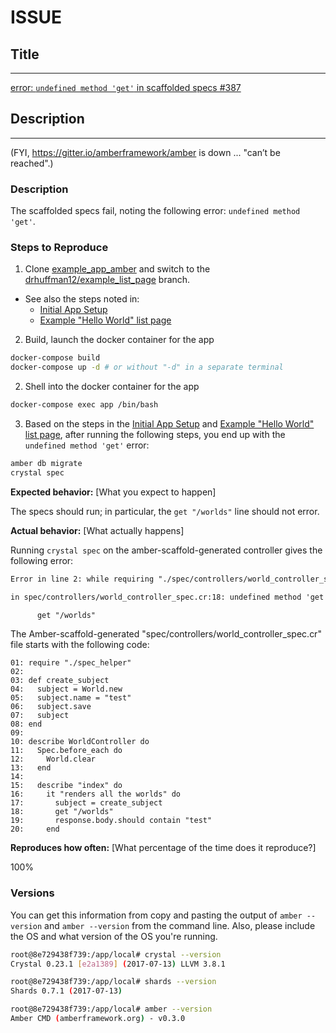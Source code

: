 <!--
Have you read Amber's Code of Conduct? By filing an Issue, you are expected to comply with it, including treating everyone with respect: https://github.com/amberframework/amber/blob/master/.github/CODE_OF_CONDUCT.md
Do you want to ask a question? Are you looking for support? The Amber message board is the best place for getting support: https://gitter.io/amberframework/amber
-->

# ISSUE

## Title
----
[error: `undefined method 'get'` in scaffolded specs #387](https://github.com/amberframework/amber/issues/387)

## Description
----

(FYI, https://gitter.io/amberframework/amber is down ... "can’t be reached".)

### Description

The scaffolded specs fail, noting the following error: `undefined method 'get'`.

### Steps to Reproduce

1. Clone [example_app_amber](https://github.com/drhuffman12/example_app_amber) and switch to the [drhuffman12/example_list_page](https://github.com/drhuffman12/example_app_amber/tree/drhuffman12/example_list_page) branch.

  * See also the steps noted in:
    * [Initial App Setup](https://github.com/drhuffman12/example_app_amber/blob/drhuffman12/example_list_page/doc/tutorial/a.initial_app_setup.md)
    * [Example "Hello World" list page](https://github.com/drhuffman12/example_app_amber/blob/drhuffman12/example_list_page/doc/tutorial/b.example_list_page.md)

2. Build, launch the docker container for the app

```sh
docker-compose build
docker-compose up -d # or without "-d" in a separate terminal
```

2. Shell into the docker container for the app

```sh
docker-compose exec app /bin/bash
```

3.  Based on the steps in the  [Initial App Setup](https://github.com/drhuffman12/example_app_amber/blob/drhuffman12/example_list_page/doc/tutorial/a.initial_app_setup.md) and [Example "Hello World" list page](https://github.com/drhuffman12/example_app_amber/blob/drhuffman12/example_list_page/doc/tutorial/b.example_list_page.md), after running the following steps, you end up with the `undefined method 'get'` error:

```sh
amber db migrate
crystal spec
```

**Expected behavior:** [What you expect to happen]

The specs should run; in particular, the `get "/worlds"` line should not error.

**Actual behavior:** [What actually happens]

Running `crystal spec` on the amber-scaffold-generated controller gives the following error:

```txt
Error in line 2: while requiring "./spec/controllers/world_controller_spec.cr"

in spec/controllers/world_controller_spec.cr:18: undefined method 'get'

      get "/worlds"
```

The Amber-scaffold-generated "spec/controllers/world_controller_spec.cr" file starts with the following code:

```code
01: require "./spec_helper"
02:
03: def create_subject
04:   subject = World.new
05:   subject.name = "test"
06:   subject.save
07:   subject
08: end
09:
10: describe WorldController do
11:   Spec.before_each do
12:     World.clear
13:   end
14:
15:   describe "index" do
16:     it "renders all the worlds" do
17:       subject = create_subject
18:       get "/worlds"
19:       response.body.should contain "test"
20:     end
```

**Reproduces how often:** [What percentage of the time does it reproduce?]

100%

### Versions

You can get this information from copy and pasting the output of `amber --version` and `amber --version` from the command line. Also, please include the OS and what version of the OS you're running.

```sh
root@8e729438f739:/app/local# crystal --version
Crystal 0.23.1 [e2a1389] (2017-07-13) LLVM 3.8.1

root@8e729438f739:/app/local# shards --version
Shards 0.7.1 (2017-07-13)

root@8e729438f739:/app/local# amber --version
Amber CMD (amberframework.org) - v0.3.0
```
